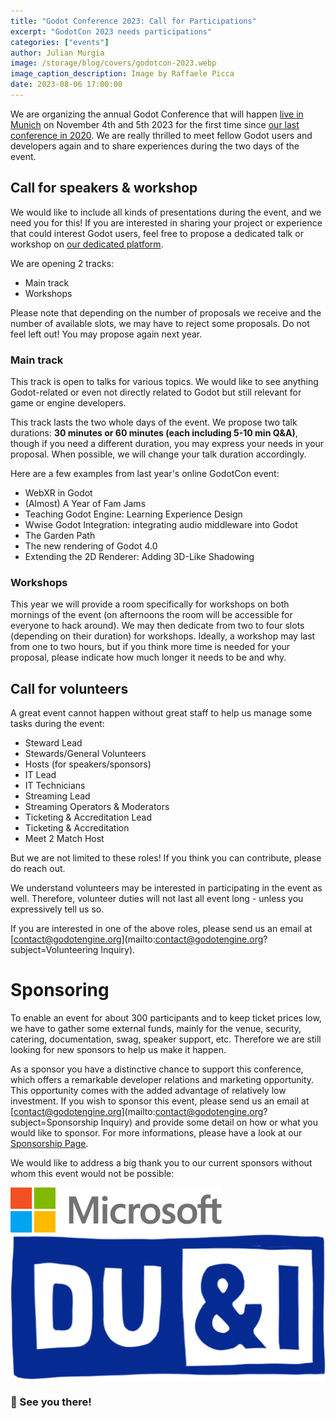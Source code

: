 ```yaml
---
title: "Godot Conference 2023: Call for Participations"
excerpt: "GodotCon 2023 needs participations"
categories: ["events"]
author: Julian Murgia
image: /storage/blog/covers/godotcon-2023.webp
image_caption_description: Image by Raffaele Picca
date: 2023-08-06 17:00:00
---
```


We are organizing the annual Godot Conference that will happen [live in Munich](/article/godotcon-2023/) on November 4th and 5th 2023 for the 
first time since [our last conference in 2020](/article/meet-community-fosdem-and-godotcon-2020/). We are really thrilled to meet fellow Godot users and developers again and to share experiences during the two days of the event.

## Call for speakers & workshop

We would like to include all kinds of presentations during the event, and we need you for this! If you are interested in 
sharing your project or experience that could interest Godot users, feel free to propose a dedicated talk or workshop on [our dedicated platform](https://events.godotengine.org/conferences/godotcon2023/program/proposals/new).

We are opening 2 tracks: 

* Main track
* Workshops

Please note that depending on the number of proposals we receive and the number of available slots, we may have to reject some proposals. Do not feel left out! You may propose again next year.

### Main track

This track is open to talks for various topics. We would like to see anything Godot-related or even not directly related to Godot but still relevant for game or engine developers.

This track lasts the two whole days of the event. We propose two talk durations: **30 minutes or 60 minutes (each including 5-10 min Q&A)**, though if you need a different duration, you may express your needs in your proposal. When possible, we will change your talk duration accordingly.

Here are a few examples from last year's online GodotCon event:

* WebXR in Godot
* (Almost) A Year of Fam Jams
* Teaching Godot Engine: Learning Experience Design
* Wwise Godot Integration: integrating audio middleware into Godot
* The Garden Path
* The new rendering of Godot 4.0
* Extending the 2D Renderer: Adding 3D-Like Shadowing


### Workshops

This year we will provide a room specifically for workshops on both mornings of the event (on afternoons the room will be accessible for everyone to hack around). We may then dedicate from two to four slots (depending on their duration) for workshops. Ideally, a workshop may last from one to two hours, but if you think more time is needed for your proposal, please indicate how much longer it needs to be and why.


## Call for volunteers

A great event cannot happen without great staff to help us manage some tasks during the event:

* Steward Lead
* Stewards/General Volunteers
* Hosts (for speakers/sponsors)
* IT Lead
* IT Technicians
* Streaming Lead
* Streaming Operators & Moderators
* Ticketing & Accreditation Lead
* Ticketing & Accreditation
* Meet 2 Match Host

But we are not limited to these roles! If you think you can contribute, please do reach out.
  
We understand volunteers may be interested in participating in the event as well. Therefore, volunteer duties will not last all event long - unless you expressively tell us so.

If you are interested in one of the above roles, please send us an email at [contact@godotengine.org](mailto:contact@godotengine.org?subject=Volunteering Inquiry).


# Sponsoring 

To enable an event for about 300 participants and to keep ticket prices low, we have to gather some external funds, mainly for the venue, security, catering, documentation, swag, speaker support, etc. Therefore we are still looking for new sponsors to help us make it happen.

As a sponsor you have a distinctive chance to support this conference, which offers a remarkable developer relations and marketing opportunity. This opportunity comes with the added advantage of relatively low investment. If you wish to sponsor this event, please send us an email at [contact@godotengine.org](mailto:contact@godotengine.org?subject=Sponsorship Inquiry) and provide some detail on how or what you would like to sponsor. For more informations, please have a look at our [Sponsorship Page](https://galvanized-slope-59b.notion.site/Public-GodotCon-Sponsorship-Page-acd1185de6594982943682caf4840d67).

We would like to address a big thank you to our current sponsors without whom this event would not be possible:

<section class="sponsors">
	<style>
		.sponsor-card .lightbox {
			pointer-events: none;
		}
		.sponsor-card {
			background-color: #fff;
		}
	</style>
	<div class="grid" style="padding-left: 0px;">
		<a class="sponsor-card" href="https://developer.microsoft.com/en-us/games/" target="_blank" rel="noopener">
			<img src="/storage/blog/godotcon2023/microsoft.png" style="background-color: none;" alt="Microsoft">
		</a>
		<a class="sponsor-card" href="https://www.duandigames.com/" target="_blank" rel="noopener">
			<img src="/storage/blog/godotcon2023/DU&I.png" style="background-color: none;" alt="DU&I">
		</a>
	</div>
</section>

### 👋 See you there!
